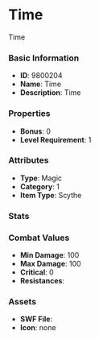 # Time

Time

### Basic Information

- **ID**: 9800204
- **Name**: Time
- **Description**: Time

### Properties

- **Bonus**: 0
- **Level Requirement**: 1

### Attributes

- **Type**: Magic     
- **Category**: 1
- **Item Type**: Scythe

### Stats


### Combat Values

- **Min Damage**: 100
- **Max Damage**: 100
- **Critical**: 0
- **Resistances**: 

### Assets

- **SWF File**: 
- **Icon**: none

